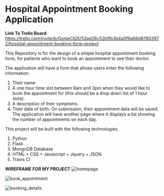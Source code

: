 # Hospital Appointment Booking Application
**Link To Trello Board**: <https://trello.com/invite/b/GsmeClQ5/53ad26c52b1fb3b4a0f9a66d87603972/hospital-appointment-booking-form-project>

This Repository is for the design of a simple hospital appointment booking form, for patients who want to book an appointment to see their doctor. 

The application will have a form that allows users enter the following information:
1. Their name
2. A one hour time slot between 9am and 3pm when they would like to book the appointment for (this should be a drop down list of 1 hour slots).
3. A description of their symptoms.
4. Their date of birth.
On submission, their appointment data will be saved. The application will have another page where it displays a list showing the number of appointments on each day.

This project will be built with the following technologies.
1. Python
2. Flask
3. MongoDB Database
4. HTML + CSS + Javascript + Jquery + JSON
5. Travis CI

**WIREFRAME FOR MY PROJECT**
![homepage](https://user-images.githubusercontent.com/26542167/46218462-93cdeb00-c33c-11e8-8f01-f6fd5b1793ee.png)

![book_appointment](https://user-images.githubusercontent.com/26542167/46218463-94668180-c33c-11e8-9977-02040203d0ba.png)

![booking_details](https://user-images.githubusercontent.com/26542167/46218464-94668180-c33c-11e8-95e2-9a2e110dfa70.png)

